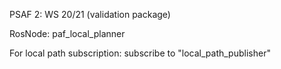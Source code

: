 PSAF 2: WS 20/21 (validation package)

RosNode:
paf_local_planner

For local path subscription:
subscribe to "local_path_publisher"

```


```
